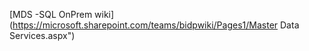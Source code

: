 
[MDS -SQL OnPrem wiki](https://microsoft.sharepoint.com/teams/bidpwiki/Pages1/Master Data Services.aspx")

